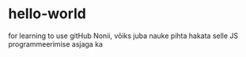# hello-world
for learning to use gitHub
Nonii, võiks juba nauke pihta hakata selle JS programmeerimise asjaga ka
